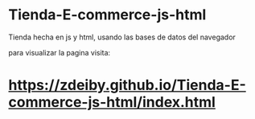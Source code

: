 # Tienda-E-commerce-js-html
Tienda hecha en js y html, usando las bases de datos del navegador

para visualizar la pagina visita:

# https://zdeiby.github.io/Tienda-E-commerce-js-html/index.html
